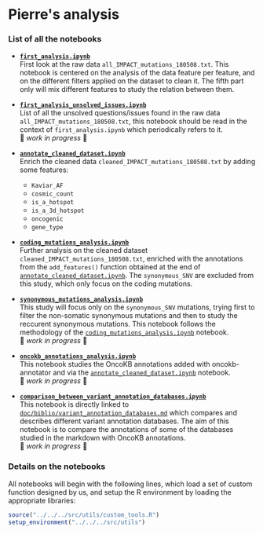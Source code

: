 # Pierre's analysis 

### List of all the notebooks

* **[`first_analysis.ipynb`](https://github.com/ElsaB/impact-annotator/blob/master/analysis/description/180731_pierre/first_analysis.ipynb)**   
First look at the raw data `all_IMPACT_mutations_180508.txt`. This notebook is centered on the analysis of the data feature per feature, and on the different filters applied on the dataset to clean it. The fifth part only will mix different features to study the relation between them.  

* **[`first_analysis_unsolved_issues.ipynb`](https://github.com/ElsaB/impact-annotator/blob/master/analysis/description/180731_pierre/first_analysis_unsolved_issues.ipynb)**  
List of all the unsolved questions/issues found in the raw data `all_IMPACT_mutations_180508.txt`, this notebook should be read in the context of `first_analysis.ipynb` which periodically refers to it.  
:construction: *work in progress* :construction:

* **[`annotate_cleaned_dataset.ipynb`](https://github.com/ElsaB/impact-annotator/blob/master/analysis/description/180731_pierre/annotate_cleaned_dataset.ipynb)**  
Enrich the cleaned data `cleaned_IMPACT_mutations_180508.txt` by adding some features:
	* `Kaviar_AF`
	* `cosmic_count`
	* `is_a_hotspot`
	* `is_a_3d_hotspot`
	* `oncogenic`
	* `gene_type`

* **[`coding_mutations_analysis.ipynb`](https://github.com/ElsaB/impact-annotator/blob/master/analysis/description/180731_pierre/coding_mutations_analysis.ipynb)**  
Further analysis on the cleaned dataset `cleaned_IMPACT_mutations_180508.txt`, enriched with the annotations from the `add_features()` function obtained at the end of [`annotate_cleaned_dataset.ipynb`](https://github.com/ElsaB/impact-annotator/blob/master/analysis/description/180731_pierre/annotate_cleaned_dataset.ipynb). The `synonymous_SNV` are excluded from this study, which only focus on the coding mutations.

* **[`synonymous_mutations_analysis.ipynb`](https://github.com/ElsaB/impact-annotator/blob/master/analysis/description/180731_pierre/synonymous_mutations_analysis.ipynb)**  
This study will focus only on the `synonymous_SNV` mutations, trying first to filter the non-somatic synonymous mutations and then to study the reccurent synonymous mutations. This notebook follows the methodology of the [`coding_mutations_analysis.ipynb`](https://github.com/ElsaB/impact-annotator/blob/master/analysis/description/180731_pierre/coding_mutations_analysis.ipynb) notebook.  
:construction: *work in progress* :construction:

* **[`oncokb_annotations_analysis.ipynb`](https://github.com/ElsaB/impact-annotator/blob/master/analysis/description/180731_pierre/oncokb_annotations_analysis.ipynb)**  
This notebook studies the OncoKB annotations added with oncokb-annotator and via the [`annotate_cleaned_dataset.ipynb`](https://github.com/ElsaB/impact-annotator/blob/master/analysis/description/180731_pierre/annotate_cleaned_dataset.ipynb) notebook.  
:construction: *work in progress* :construction:

* **[`comparison_between_variant_annotation_databases.ipynb`](https://github.com/ElsaB/impact-annotator/blob/master/analysis/description/180731_pierre/comparison_between_variant_annotation_databases.ipynb)**  
This notebook is directly linked to [`doc/biblio/variant_annotation_databases.md`](https://github.com/ElsaB/impact-annotator/blob/master/doc/biblio/variant_annotation_databases.md) which compares and describes different variant annotation databases. The aim of this notebook is to compare the annotations of some of the databases studied in the markdown with OncoKB annotations.  
:construction: *work in progress* :construction:


### Details on the notebooks
All notebooks will begin with the following lines, which load a set of custom function designed by us, and setup the R environment by loading the appropriate libraries:
```R
source("../../../src/utils/custom_tools.R")
setup_environment("../../../src/utils")
```